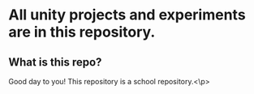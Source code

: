 # All unity projects and experiments are in this repository.

## What is this repo?

<p>Good day to you! This repository is a school repository.<\p>
